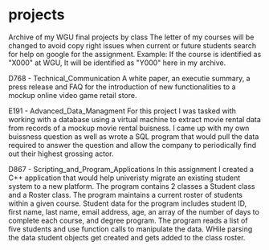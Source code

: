 # projects
Archive of my WGU final projects by class 
The letter of my courses will be changed to avoid 
copy right issues when current or future students 
search for help on google for the assignment.
Example: If the course is identified as "X000" at WGU, It will be identified as "Y000" here in my archive.

D768 - Technical_Communication A white paper, an executie summary, a press release and FAQ for the introduction of new functionalities to a mockup online video game retail store. 

E191 - Advanced_Data_Managment For this project I was tasked with working with a database using a virtual machine to extract movie rental data from records of a mockup movie rental buisness. I came up with my own buissness question as well as wrote a SQL program that would pull the data required to answer the question and allow the company to periodically find out their highest grossing actor.

D867 - Scripting_and_Program_Applications In this assignment I created a C++ application that would help univeristy migrate an existing student system to a new platform. The program contains 2 classes a Student class and a Roster class. The program maintains a current roster of students within a given course. Student data for the program includes student ID, first name, last name, email address, age, an array of the number of days to complete each course, and degree program. The program reads a list of five students and use function calls to manipulate the data. WHile parsing the data student objects get created and gets added to the class roster. 
